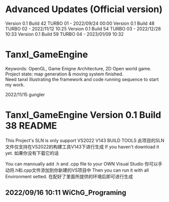 # Advanced Updates (Official version)
Version 0.1 Build 42 TURBO 01 - 2022/09/24 00:00
Version 0.1 Build 48 TURBO 02 - 2022/11/12 10:25
Version 0.1 Build 54 TURBO 03 - 2022/12/28 10:33
Version 0.1 Build 59 TURBO 04 - 2023/01/09 10:32

# Tanxl_GameEngine
Keywords: OpenGL, Game Enigne Architecture, 2D Open world game.  
Project state: map generation & moving system finished.  
Need tanxl illustrating the framework and code running sequence to start my work.  

2022/11/15 gungler

# Tanxl_GameEngine Version 0.1 Build 38 README
This Project's SLN is only support VS2022 V143 BUILD TOOLS
此项目的SLN文件仅支持在VS2022的构建工具V143下进行生成
If you haven't download it yet.
如果你没有下载它的话

You can mannually add .h and .cpp file to your OWN Visual Studio
你可以手动将.h和.cpp文件添加到你新建的VS项目中
Then you can run it with all Environment setted.
在配好了里面所提供的环境后即可进行生成

2022/09/16 10:11 WiChG_Programing
--------------------
